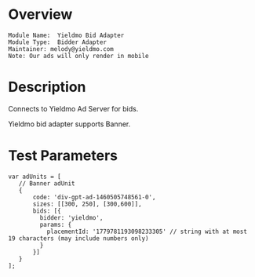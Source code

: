 # Overview

```
Module Name:  Yieldmo Bid Adapter
Module Type:  Bidder Adapter
Maintainer: melody@yieldmo.com
Note: Our ads will only render in mobile
```

# Description

Connects to Yieldmo Ad Server for bids.

Yieldmo bid adapter supports Banner.

# Test Parameters
```
var adUnits = [
   // Banner adUnit
   {
       code: 'div-gpt-ad-1460505748561-0', 
       sizes: [[300, 250], [300,600]],
       bids: [{
         bidder: 'yieldmo',
         params: {
           placementId: '1779781193098233305' // string with at most 19 characters (may include numbers only) 
         }
       }]
   }
];
```